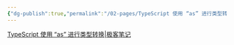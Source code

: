 ```yaml
---
{"dg-publish":true,"permalink":"/02-pages/TypeScript 使用 “as” 进行类型转换/","tags":["personal/blog","program/frontend/ts"]}
---
```


[TypeScript 使用 “as” 进行类型转换|极客笔记](https://deepinout.com/typescript/typescript-questions/334_typescript_typescript_cast_using_as.html)
